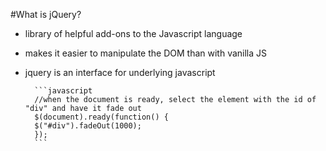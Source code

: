 #What is jQuery?
- library of helpful add-ons to the Javascript language
- makes it easier to manipulate the DOM than with vanilla JS
- jquery is an interface for underlying javascript

        ```javascript
        //when the document is ready, select the element with the id of "div" and have it fade out
        $(document).ready(function() {
        $("#div").fadeOut(1000);
        });
        ```
